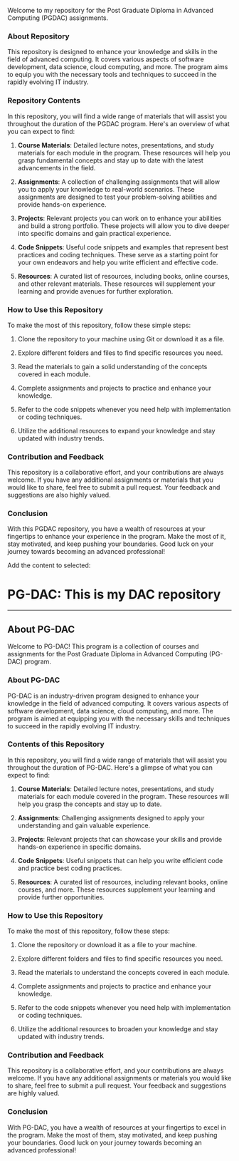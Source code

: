Welcome to my repository for the Post Graduate Diploma in Advanced Computing (PGDAC) assignments.

### About Repository

This repository is designed to enhance your knowledge and skills in the field of advanced computing. It covers various aspects of software development, data science, cloud computing, and more. The program aims to equip you with the necessary tools and techniques to succeed in the rapidly evolving IT industry.

### Repository Contents

In this repository, you will find a wide range of materials that will assist you throughout the duration of the PGDAC program. Here's an overview of what you can expect to find:

1. **Course Materials**: Detailed lecture notes, presentations, and study materials for each module in the program. These resources will help you grasp fundamental concepts and stay up to date with the latest advancements in the field.

2. **Assignments**: A collection of challenging assignments that will allow you to apply your knowledge to real-world scenarios. These assignments are designed to test your problem-solving abilities and provide hands-on experience.

3. **Projects**: Relevant projects you can work on to enhance your abilities and build a strong portfolio. These projects will allow you to dive deeper into specific domains and gain practical experience.

4. **Code Snippets**: Useful code snippets and examples that represent best practices and coding techniques. These serve as a starting point for your own endeavors and help you write efficient and effective code.

5. **Resources**: A curated list of resources, including books, online courses, and other relevant materials. These resources will supplement your learning and provide avenues for further exploration.

### How to Use this Repository

To make the most of this repository, follow these simple steps:

1. Clone the repository to your machine using Git or download it as a file.

2. Explore different folders and files to find specific resources you need.

3. Read the materials to gain a solid understanding of the concepts covered in each module.

4. Complete assignments and projects to practice and enhance your knowledge.

5. Refer to the code snippets whenever you need help with implementation or coding techniques.

6. Utilize the additional resources to expand your knowledge and stay updated with industry trends.

### Contribution and Feedback

This repository is a collaborative effort, and your contributions are always welcome. If you have any additional assignments or materials that you would like to share, feel free to submit a pull request. Your feedback and suggestions are also highly valued.

### Conclusion

With this PGDAC repository, you have a wealth of resources at your fingertips to enhance your experience in the program. Make the most of it, stay motivated, and keep pushing your boundaries. Good luck on your journey towards becoming an advanced professional!

Add the content to selected:

# PG-DAC: This is my DAC repository

---

## About PG-DAC

Welcome to PG-DAC! This program is a collection of courses and assignments for the Post Graduate Diploma in Advanced Computing (PG-DAC) program.

### About PG-DAC

PG-DAC is an industry-driven program designed to enhance your knowledge in the field of advanced computing. It covers various aspects of software development, data science, cloud computing, and more. The program is aimed at equipping you with the necessary skills and techniques to succeed in the rapidly evolving IT industry.

### Contents of this Repository

In this repository, you will find a wide range of materials that will assist you throughout the duration of PG-DAC. Here's a glimpse of what you can expect to find:

1. **Course Materials**: Detailed lecture notes, presentations, and study materials for each module covered in the program. These resources will help you grasp the concepts and stay up to date.

2. **Assignments**: Challenging assignments designed to apply your understanding and gain valuable experience.

3. **Projects**: Relevant projects that can showcase your skills and provide hands-on experience in specific domains.

4. **Code Snippets**: Useful snippets that can help you write efficient code and practice best coding practices.

5. **Resources**: A curated list of resources, including relevant books, online courses, and more. These resources supplement your learning and provide further opportunities.

### How to Use this Repository

To make the most of this repository, follow these steps:

1. Clone the repository or download it as a file to your machine.

2. Explore different folders and files to find specific resources you need.

3. Read the materials to understand the concepts covered in each module.

4. Complete assignments and projects to practice and enhance your knowledge.

5. Refer to the code snippets whenever you need help with implementation or coding techniques.

6. Utilize the additional resources to broaden your knowledge and stay updated with industry trends.

### Contribution and Feedback

This repository is a collaborative effort, and your contributions are always welcome. If you have any additional assignments or materials you would like to share, feel free to submit a pull request. Your feedback and suggestions are highly valued.

### Conclusion

With PG-DAC, you have a wealth of resources at your fingertips to excel in the program. Make the most of them, stay motivated, and keep pushing your boundaries. Good luck on your journey towards becoming an advanced professional!
